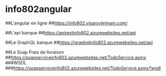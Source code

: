 # info802angular

##L'angular en ligne
##https://info802.visarsylejmani.com/

##L'api banque
##https://apirestinfo802.azurewebsites.net/api

##Le GraphQL banque
##https://graphqlinfo802.azurewebsites.net/api

##Le Soap Frais de livraison
##https://soapserviceinfo802.azurewebsites.net/TodoService.asmx
###WSDL
###https://soapserviceinfo802.azurewebsites.net/TodoService.asmx?wsdl
